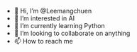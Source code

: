 - 👋 Hi, I’m @Leemangchuen
- 👀 I’m interested in AI
- 🌱 I’m currently learning Python
- 💞️ I’m looking to collaborate on anything
- 📫 How to reach me 

<!---
Leemangchuen/Leemangchuen is a ✨ special ✨ repository because its `README.md` (this file) appears on your GitHub profile.
You can click the Preview link to take a look at your changes.
--->
